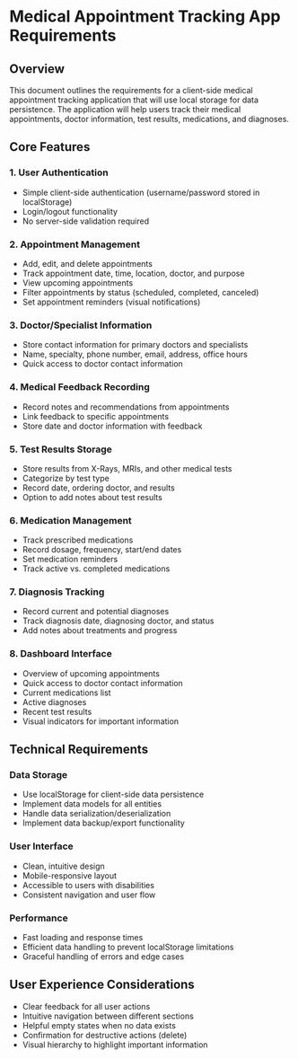 # Medical Appointment Tracking App Requirements

## Overview
This document outlines the requirements for a client-side medical appointment tracking application that will use local storage for data persistence. The application will help users track their medical appointments, doctor information, test results, medications, and diagnoses.

## Core Features

### 1. User Authentication
- Simple client-side authentication (username/password stored in localStorage)
- Login/logout functionality
- No server-side validation required

### 2. Appointment Management
- Add, edit, and delete appointments
- Track appointment date, time, location, doctor, and purpose
- View upcoming appointments
- Filter appointments by status (scheduled, completed, canceled)
- Set appointment reminders (visual notifications)

### 3. Doctor/Specialist Information
- Store contact information for primary doctors and specialists
- Name, specialty, phone number, email, address, office hours
- Quick access to doctor contact information

### 4. Medical Feedback Recording
- Record notes and recommendations from appointments
- Link feedback to specific appointments
- Store date and doctor information with feedback

### 5. Test Results Storage
- Store results from X-Rays, MRIs, and other medical tests
- Categorize by test type
- Record date, ordering doctor, and results
- Option to add notes about test results

### 6. Medication Management
- Track prescribed medications
- Record dosage, frequency, start/end dates
- Set medication reminders
- Track active vs. completed medications

### 7. Diagnosis Tracking
- Record current and potential diagnoses
- Track diagnosis date, diagnosing doctor, and status
- Add notes about treatments and progress

### 8. Dashboard Interface
- Overview of upcoming appointments
- Quick access to doctor contact information
- Current medications list
- Active diagnoses
- Recent test results
- Visual indicators for important information

## Technical Requirements

### Data Storage
- Use localStorage for client-side data persistence
- Implement data models for all entities
- Handle data serialization/deserialization
- Implement data backup/export functionality

### User Interface
- Clean, intuitive design
- Mobile-responsive layout
- Accessible to users with disabilities
- Consistent navigation and user flow

### Performance
- Fast loading and response times
- Efficient data handling to prevent localStorage limitations
- Graceful handling of errors and edge cases

## User Experience Considerations
- Clear feedback for all user actions
- Intuitive navigation between different sections
- Helpful empty states when no data exists
- Confirmation for destructive actions (delete)
- Visual hierarchy to highlight important information
